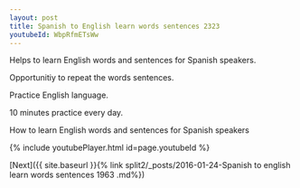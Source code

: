 ```yaml
---
layout: post
title: Spanish to English learn words sentences 2323 
youtubeId: WbpRfmETsWw
---
```

 
 
Helps to learn English words and sentences for Spanish speakers.

Opportunitiy to repeat the words sentences. 

Practice English language. 
 
10 minutes practice every day. 
 
How to learn English words and sentences for Spanish speakers 
 
{% include youtubePlayer.html id=page.youtubeId %}
 
 
[Next]({{ site.baseurl }}{% link  split2/_posts/2016-01-24-Spanish to english learn words sentences 1963 .md%})
 
